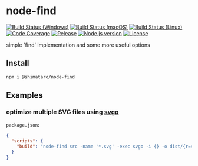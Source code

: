 # node-find

[![Build Status (Windows)][image-build-windows]][link-build-windows]
[![Build Status (macOS)][image-build-macos]][link-build-macos]
[![Build Status (Linux)][image-build-linux]][link-build-linux]
[![Code Coverage][image-code-coverage]][link-code-coverage]
[![Release][image-release]][link-release]
[![Node.js version][image-engine]][link-engine]
[![License][image-license]][link-license]

simple 'find' implementation and some more useful options

## Install

```bash
npm i @shimataro/node-find
```

## Examples

### optimize multiple SVG files using [svgo](https://www.npmjs.com/package/svgo)

`package.json`:

```json
{
  "scripts": {
    "build": "node-find src -name '*.svg' -exec svgo -i {} -o dist/{r=src} \\;"
  }
}
```

[image-build-windows]: https://github.com/shimataro/node-find/workflows/Windows/badge.svg
[link-build-windows]: https://github.com/shimataro/node-find/actions?query=workflow%3AWindows
[image-build-macos]: https://github.com/shimataro/node-find/workflows/macOS/badge.svg
[link-build-macos]: https://github.com/shimataro/node-find/actions?query=workflow%3AmacOS
[image-build-linux]: https://github.com/shimataro/node-find/workflows/Linux/badge.svg
[link-build-linux]: https://github.com/shimataro/node-find/actions?query=workflow%3ALinux
[image-code-coverage]: https://img.shields.io/codecov/c/github/shimataro/node-find/develop.svg
[link-code-coverage]: https://codecov.io/gh/shimataro/node-find
[image-release]: https://img.shields.io/github/release/shimataro/node-find.svg
[link-release]: https://github.com/shimataro/node-find/releases
[image-engine]: https://img.shields.io/node/v/@shimataro/node-find.svg
[link-engine]: https://nodejs.org/
[image-license]: https://img.shields.io/github/license/shimataro/node-find.svg
[link-license]: ./LICENSE
